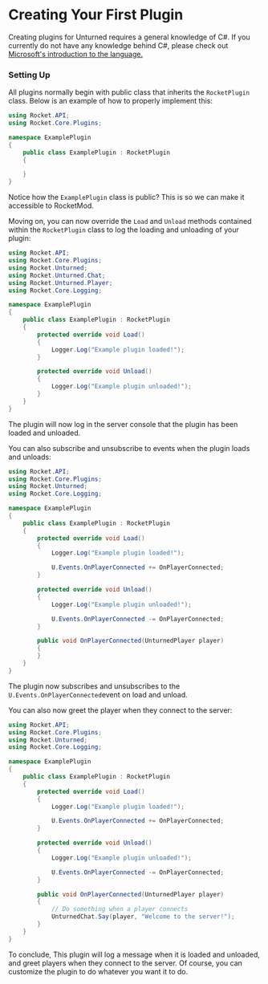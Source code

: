 # Creating Your First Plugin

Creating plugins for Unturned requires a general knowledge of C#. If you currently do not have any knowledge behind C#, please check out [Microsoft's introduction to the language.](https://dotnet.microsoft.com/en-us/learntocode "dotnet.microsoft.com/en-us/learntocode")

### Setting Up

All plugins normally begin with public class that inherits the `RocketPlugin` class. Below is an example of how to properly implement this:

```csharp
using Rocket.API;
using Rocket.Core.Plugins;

namespace ExamplePlugin
{
    public class ExamplePlugin : RocketPlugin
    {

    }
}
```

Notice how the `ExamplePlugin` class is public? This is so we can make it accessible to RocketMod.

Moving on, you can now override the `Load` and `Unload` methods contained within the `RocketPlugin` class to log the loading and unloading of your plugin:

```csharp
using Rocket.API;
using Rocket.Core.Plugins;
using Rocket.Unturned;
using Rocket.Unturned.Chat;
using Rocket.Unturned.Player;
using Rocket.Core.Logging;

namespace ExamplePlugin
{
    public class ExamplePlugin : RocketPlugin
    {
        protected override void Load()
        {
            Logger.Log("Example plugin loaded!");
        }

        protected override void Unload()
        {
            Logger.Log("Example plugin unloaded!");
        }
    }
}
```
The plugin will now log in the server console that the plugin has been loaded and unloaded.

You can also subscribe and unsubscribe to events when the plugin loads and unloads:

```csharp
using Rocket.API;
using Rocket.Core.Plugins;
using Rocket.Unturned;
using Rocket.Core.Logging;

namespace ExamplePlugin
{
    public class ExamplePlugin : RocketPlugin
    {
        protected override void Load()
        {
            Logger.Log("Example plugin loaded!");

            U.Events.OnPlayerConnected += OnPlayerConnected;
        }

        protected override void Unload()
        {
            Logger.Log("Example plugin unloaded!");

            U.Events.OnPlayerConnected -= OnPlayerConnected;
        }

        public void OnPlayerConnected(UnturnedPlayer player)
        {
        }
    }
}
```

The plugin now subscribes and unsubscribes to the `U.Events.OnPlayerConnected`event on load and unload.

You can also now greet the player when they connect to the server:

```csharp
using Rocket.API;
using Rocket.Core.Plugins;
using Rocket.Unturned;
using Rocket.Core.Logging;

namespace ExamplePlugin
{
    public class ExamplePlugin : RocketPlugin
    {
        protected override void Load()
        {
            Logger.Log("Example plugin loaded!");

            U.Events.OnPlayerConnected += OnPlayerConnected;
        }

        protected override void Unload()
        {
            Logger.Log("Example plugin unloaded!");

            U.Events.OnPlayerConnected -= OnPlayerConnected;
        }

        public void OnPlayerConnected(UnturnedPlayer player)
        {
            // Do something when a player connects
            UnturnedChat.Say(player, "Welcome to the server!");
        }
    }
}
```

To conclude, This plugin will log a message when it is loaded and unloaded, and greet players when they connect to the server. Of course, you can customize the plugin to do whatever you want it to do.